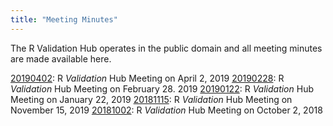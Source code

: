 ```yaml
---
title: "Meeting Minutes"
---
```


The R Validation Hub operates in the public domain and all meeting minutes are made available here.

<i class="fa fa-file-text" aria-hidden="true"></i> [20190402](/minutes/R_Validation_Hub_Meeting_minutes_20190402.pdf): R *Validation* Hub Meeting on April 2, 2019
<i class="fa fa-file-text" aria-hidden="true"></i> [20190228](/minutes/R_Validation_Hub_Meeting_minutes_20190228.pdf): R *Validation* Hub Meeting on February 28. 2019
<i class="fa fa-file-text" aria-hidden="true"></i> [20190122](/minutes/R_Validation_Hub_Meeting_minutes_20190122.pdf): R *Validation* Hub Meeting on January 22, 2019
<i class="fa fa-file-text" aria-hidden="true"></i> [20181115](/minutes/R_Validation_Hub_Meeting_minutes_20181115.pdf): R *Validation* Hub Meeting on November 15, 2019
<i class="fa fa-file-text" aria-hidden="true"></i> [20181002](/minutes/R_Validation_Hub_Meeting_minutes_20181002.pdf): R *Validation* Hub Meeting on October 2, 2018


